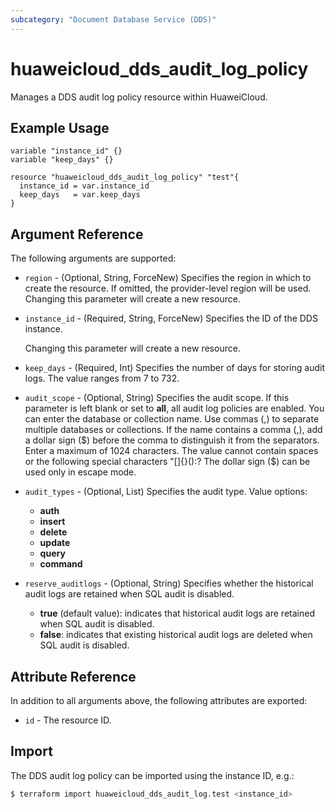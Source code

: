 ```yaml
---
subcategory: "Document Database Service (DDS)"
---
```


# huaweicloud_dds_audit_log_policy

Manages a DDS audit log policy resource within HuaweiCloud.

## Example Usage

```hcl
variable "instance_id" {}
variable "keep_days" {}

resource "huaweicloud_dds_audit_log_policy" "test"{
  instance_id = var.instance_id
  keep_days   = var.keep_days
}
```

## Argument Reference

The following arguments are supported:

* `region` - (Optional, String, ForceNew) Specifies the region in which to create the resource.
  If omitted, the provider-level region will be used. Changing this parameter will create a new resource.

* `instance_id` - (Required, String, ForceNew) Specifies the ID of the DDS instance.

  Changing this parameter will create a new resource.

* `keep_days` - (Required, Int) Specifies the number of days for storing audit logs. The value ranges from 7 to 732.

* `audit_scope` - (Optional, String) Specifies the audit scope.
  If this parameter is left blank or set to **all**, all audit log policies are enabled.
  You can enter the database or collection name. Use commas (,) to separate multiple databases
  or collections. If the name contains a comma (,), add a dollar sign ($) before the comma
  to distinguish it from the separators. Enter a maximum of 1024 characters. The value
  cannot contain spaces or the following special characters "[]{}():? The dollar sign ($)
  can be used only in escape mode.

* `audit_types` - (Optional, List) Specifies the audit type. Value options:
  + **auth**
  + **insert**
  + **delete**
  + **update**
  + **query**
  + **command**

* `reserve_auditlogs` - (Optional, String) Specifies whether the historical audit logs are
  retained when SQL audit is disabled.
    + **true** (default value): indicates that historical audit logs are retained
      when SQL audit is disabled.
    + **false**: indicates that existing historical audit logs are deleted when
      SQL audit is disabled.

## Attribute Reference

In addition to all arguments above, the following attributes are exported:

* `id` - The resource ID.

## Import

The DDS audit log policy can be imported using the instance ID, e.g.:

```bash
$ terraform import huaweicloud_dds_audit_log.test <instance_id>
```
